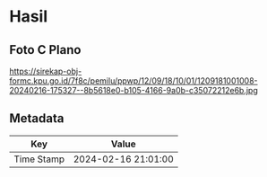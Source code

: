 # Hasil

## Foto C Plano

https://sirekap-obj-formc.kpu.go.id/7f8c/pemilu/ppwp/12/09/18/10/01/1209181001008-20240216-175327--8b5618e0-b105-4166-9a0b-c35072212e6b.jpg


## Metadata

| Key        | Value               |
| ---------- | ------------------- |
| Time Stamp | 2024-02-16 21:01:00 |



